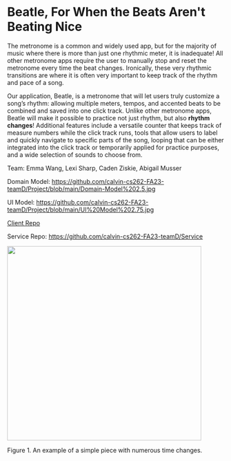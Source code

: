 # Beatle, For When the Beats Aren't Beating Nice

The metronome is a common and widely used app, but for the majority of music where there is more than just one rhythmic meter, it is inadequate! All other metronome apps require the user to manually stop and reset the metronome every time the beat changes. Ironically, these very rhythmic transitions are where it is often very important to keep track of the rhythm and pace of a song. 

Our application, Beatle, is a metronome that will let users truly customize a song’s rhythm: allowing multiple meters, tempos, and accented beats to be combined and saved into one click track. Unlike other metronome apps, Beatle will make it possible to practice not just rhythm, but also **rhythm changes**! Additional features include a versatile counter that keeps track of measure numbers while the click track runs, tools that allow users to label and quickly navigate to specific parts of the song, looping that can be either integrated into the click track or temporarily applied for practice purposes, and a wide selection of sounds to choose from.

Team: Emma Wang, Lexi Sharp, Caden Ziskie, Abigail Musser

Domain Model: https://github.com/calvin-cs262-FA23-teamD/Project/blob/main/Domain-Model%202.5.jpg

UI Model: https://github.com/calvin-cs262-FA23-teamD/Project/blob/main/UI%20Model%202.75.jpg

[Client Repo](https://github.com/calvin-cs262-FA23-teamD/Client)

Service Repo: https://github.com/calvin-cs262-FA23-teamD/Service

<img src="https://github.com/calvin-cs262-FA23-teamD/Project/assets/128867721/79260b92-fab4-4de1-9614-a610671962d0" width="450"/>

Figure 1. An example of a simple piece with numerous time changes.
